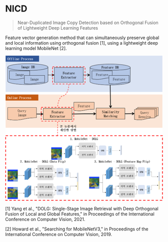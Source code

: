 # NICD
> Near-Duplicated Image Copy Detection based on Orthogonal Fusion of Lightweight Deep Learning Features

Feature vector generation method that can simultaneously preserve global and local information using orthogonal fusion [1], 
using a lightweight deep learning model MobileNet [2].

![](imgs/system%20diagram.png)

[1] Yang et al., "DOLG: Single-Stage Image Retrieval with Deep Orthogonal Fusion of Local and Global Features," in Proceedings of the International Conference on Computer Vision, 2021.

[2] Howard et al., "Searching for MobileNetV3," in Proceedings of the International Conference on Computer Vision, 2019.
